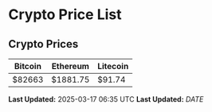 # Crypto Price List

## Crypto Prices
| Bitcoin | Ethereum | Litecoin |
| ------- | -------- | -------- |
| $82663 | $1881.75 | $91.74 |
**Last Updated:** 2025-03-17 06:35 UTC
**Last Updated:** $DATE$
